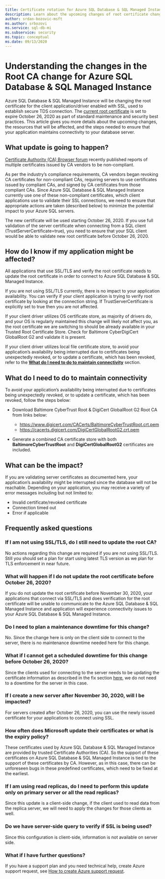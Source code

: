 ```yaml
---
title: Certificate rotation for Azure SQL Database & SQL Managed Instance
description: Learn about the upcoming changes of root certificate changes that will affect Azure SQL Database and Azure SQL Managed Instance
author: srdan-bozovic-msft
ms.author: srbozovi
ms.service: sql-db-mi
ms.subservice: security
ms.topic: conceptual
ms.date: 09/13/2020
---
```


# Understanding the changes in the Root CA change for Azure SQL Database & SQL Managed Instance

Azure SQL Database & SQL Managed Instance will be changing the root certificate for the client application/driver enabled with SSL, used to establish secure TDS connection. The [current root certificate](https://www.digicert.com/CACerts/BaltimoreCyberTrustRoot.crt.pem) is set to expire October 26, 2020 as part of standard maintenance and security best practices. This article gives you more details about the upcoming changes, the resources that will be affected, and the steps needed to ensure that your application maintains connectivity to your database server.

## What update is going to happen?

[Certificate Authority (CA) Browser forum](https://cabforum.org/) recently published reports of multiple certificates issued by CA vendors to be non-compliant.

As per the industry’s compliance requirements, CA vendors began revoking CA certificates for non-compliant CAs, requiring servers to use certificates issued by compliant CAs, and signed by CA certificates from those compliant CAs. Since Azure SQL Database & SQL Managed Instance currently use one of these non-compliant certificates, which client applications use to validate their SSL connections, we need to ensure that appropriate actions are taken (described below) to minimize the potential impact to your Azure SQL servers.

The new certificate will be used starting October 26, 2020. If you use full validation of the server certificate when connecting from a SQL client (TrustServerCertificate=true), you need to ensure that your SQL client would be able to validate new root certificate before October 26, 2020.

## How do I know if my application might be affected?

All applications that use SSL/TLS and verify the root certificate needs to update the root certificate in order to connect to Azure SQL Database & SQL Managed Instance. 

If you are not using SSL/TLS currently, there is no impact to your application availability. You can verify if your client application is trying to verify root certificate by looking at the connection string. If TrustServerCertificate is explicitly set to true then you are not affected.

If your client driver utilizes OS certificate store, as majority of drivers do, and your OS is regularly maintained this change will likely not affect you, as the root certificate we are switching to should be already available in your Trusted Root Certificate Store. Check for Baltimore CyberDigiCert GlobalRoot G2 and validate it is present.

If your client driver utilizes local file certificate store, to avoid your application’s availability being interrupted due to certificates being unexpectedly revoked, or to update a certificate, which has been revoked, refer to the [**What do I need to do to maintain connectivity**](./ssl-root-certificate-expiring.md#what-do-i-need-to-do-to-maintain-connectivity) section.

## What do I need to do to maintain connectivity

To avoid your application’s availability being interrupted due to certificates being unexpectedly revoked, or to update a certificate, which has been revoked, follow the steps below:

*   Download Baltimore CyberTrust Root & DigiCert GlobalRoot G2 Root CA from links below:
    *   https://www.digicert.com/CACerts/BaltimoreCyberTrustRoot.crt.pem
    *   https://cacerts.digicert.com/DigiCertGlobalRootG2.crt.pem

*   Generate a combined CA certificate store with both **BaltimoreCyberTrustRoot** and **DigiCertGlobalRootG2** certificates are included.

## What can be the impact?
If you are validating server certificates as documented here, your application’s availability might be interrupted since the database will not be reachable. Depending on your application, you may receive a variety of error messages including but not limited to:
*	Invalid certificate/revoked certificate
*	Connection timed out
*	Error if applicable

## Frequently asked questions

### If I am not using SSL/TLS, do I still need to update the root CA?
No actions regarding this change are required if you are not using SSL/TLS. Still you should set a plan for start using latest TLS version as we plan for TLS enforcement in near future.

### What will happen if I do not update the root certificate before October 26, 2020?
If you do not update the root certificate before November 30, 2020, your applications that connect via SSL/TLS and does verification for the root certificate will be unable to communicate to the Azure SQL Database & SQL Managed Instance and application will experience connectivity issues to your Azure SQL Database & SQL Managed Instance.

### Do I need to plan a maintenance downtime for this change?<BR>
No. Since the change here is only on the client side to connect to the server, there is no maintenance downtime needed here for this change.

### What if I cannot get a scheduled downtime for this change before October 26, 2020?
Since the clients used for connecting to the server needs to be updating the certificate information as described in the fix section [here](./ssl-root-certificate-expiring.md#what-do-i-need-to-do-to-maintain-connectivity), we do not need to a downtime for the server in this case.

### If I create a new server after November 30, 2020, will I be impacted?
For servers created after October 26, 2020, you can use the newly issued certificate for your applications to connect using SSL.

### How often does Microsoft update their certificates or what is the expiry policy?
These certificates used by Azure SQL Database & SQL Managed Instance are provided by trusted Certificate Authorities (CA). So the support of these certificates on Azure SQL Database & SQL Managed Instance is tied to the support of these certificates by CA. However, as in this case, there can be unforeseen bugs in these predefined certificates, which need to be fixed at the earliest.

### If I am using read replicas, do I need to perform this update only on primary server or all the read replicas?
Since this update is a client-side change, if the client used to read data from the replica server, we will need to apply the changes for those clients as well. 

### Do we have server-side query to verify if SSL is being used?
Since this configuration is client-side, information is not available on server side.

### What if I have further questions?
If you have a support plan and you need technical help, create Azure support request, see [How to create Azure support request](../../azure-portal/supportability/how-to-create-azure-support-request.md).